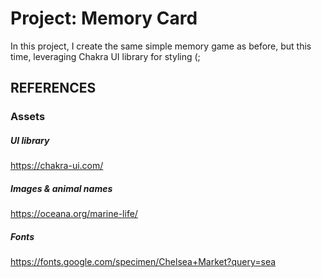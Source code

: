 # Project: Memory Card

In this project, I create the same simple memory game as before, but this time, leveraging Chakra UI library for styling (;

## REFERENCES

### Assets

##### UI library

https://chakra-ui.com/

##### Images & animal names

https://oceana.org/marine-life/ <br/>

##### Fonts

https://fonts.google.com/specimen/Chelsea+Market?query=sea
